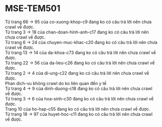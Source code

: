 # MSE-TEM501

Từ trang 66 -> 95 của co-xuong-khop-c9 đang ko có câu trả lời nên chưa crawl về được. 
<br />
Từ trang 3 -> 18 của chan-doan-hinh-anh-c17 đang ko có câu trả lời nên chưa crawl về được.
<br />
Từ trang 6 -> 24 của chuyen-muc-khac-c20 đang ko có câu trả lời nên chưa crawl về được.
<br />
Từ trang 13 -> 14 của da-khoa-c73 đang ko có câu trả lời nên chưa crawl về được.
<br />
Từ trang 22 -> 56 của da-lieu-c26 đang ko có câu trả lời nên chưa crawl về được.
<br />
Từ trang 2 -> 4 của di-ung-c22 đang ko có câu trả lời nên chưa crawl về được.
<br />
Phan dich-vu không crawl do ko liên quan đến y tế 
<br />
Từ trang 4 -> 9 của dinh-duong-c18 đang ko có câu trả lời nên chưa crawl về được.
<br />
Từ trang 3 -> 6 của hoa-sinh-c30 đang ko có câu trả lời nên chưa crawl về được.
<br />
Trang 10 của ho-hap-c55 đang ko có câu trả lời nên chưa crawl về được.
<br />
Từ trang 18 -> 97 của huyet-hoc-c11 đang ko có câu trả lời nên chưa crawl về được.
<br />





